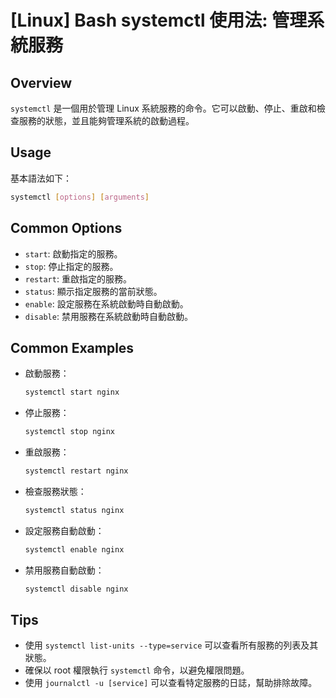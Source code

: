 # [Linux] Bash systemctl 使用法: 管理系統服務

## Overview
`systemctl` 是一個用於管理 Linux 系統服務的命令。它可以啟動、停止、重啟和檢查服務的狀態，並且能夠管理系統的啟動過程。

## Usage
基本語法如下：
```bash
systemctl [options] [arguments]
```

## Common Options
- `start`: 啟動指定的服務。
- `stop`: 停止指定的服務。
- `restart`: 重啟指定的服務。
- `status`: 顯示指定服務的當前狀態。
- `enable`: 設定服務在系統啟動時自動啟動。
- `disable`: 禁用服務在系統啟動時自動啟動。

## Common Examples
- 啟動服務：
  ```bash
  systemctl start nginx
  ```
  
- 停止服務：
  ```bash
  systemctl stop nginx
  ```

- 重啟服務：
  ```bash
  systemctl restart nginx
  ```

- 檢查服務狀態：
  ```bash
  systemctl status nginx
  ```

- 設定服務自動啟動：
  ```bash
  systemctl enable nginx
  ```

- 禁用服務自動啟動：
  ```bash
  systemctl disable nginx
  ```

## Tips
- 使用 `systemctl list-units --type=service` 可以查看所有服務的列表及其狀態。
- 確保以 root 權限執行 `systemctl` 命令，以避免權限問題。
- 使用 `journalctl -u [service]` 可以查看特定服務的日誌，幫助排除故障。